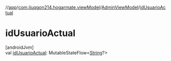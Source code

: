 //[app](../../../index.md)/[com.jluqgon214.hogarmate.viewModel](../index.md)/[AdminViewModel](index.md)/[idUsuarioActual](id-usuario-actual.md)

# idUsuarioActual

[androidJvm]\
val [idUsuarioActual](id-usuario-actual.md): MutableStateFlow&lt;[String](https://kotlinlang.org/api/latest/jvm/stdlib/kotlin-stdlib/kotlin/-string/index.html)?&gt;
